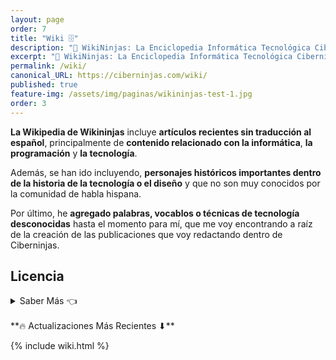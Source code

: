 ```yaml
---
layout: page
order: 7
title: "Wiki 🗄"
description: "🤯 WikiNinjas: La Enciclopedia Informática Tecnológica Ciberninjas actualizada creada por Ciberninjas"
excerpt: "🤯 WikiNinjas: La Enciclopedia Informática Tecnológica Ciberninjas actualizada creada por Ciberninjas"
permalink: /wiki/
canonical_URL: https://ciberninjas.com/wiki/
published: true
feature-img: /assets/img/paginas/wikininjas-test-1.jpg
order: 3
---
```


**La Wikipedia de Wikininjas** incluye **artículos recientes sin traducción al español**, principalmente de **contenido relacionado con la informática**, **la programación** y **la tecnología**.

Además, se han ido incluyendo, **personajes históricos importantes dentro de la historia de la tecnología o el diseño** y que no son muy conocidos por la comunidad de habla hispana.

Por último, he **agregado palabras, vocablos o técnicas de tecnología desconocidas** hasta el momento para mí, que me voy encontrando a raíz de la creación de las publicaciones que voy redactando dentro de Ciberninjas.
<!-- ## Artículos -->
<!-- [Ciborg](/wiki/ciborg) -->
<!-- ## Artículos Por Desarrollar - Ciborg -->
<!-- - [Ciborg](/wiki/ciborg) -->

## Licencia

<details>
<summary> Saber Más 👈</summary>
<br/>
<p>El contenido aquí creado está bajo Licencia Creative Commons 4.0, siendo sus propietarios intelectuales los autores de los artículos en la versión inglesa de la Wikipedia; y los propietarios de las imágenes los autores de las mismas.</p>
<p>Al tratarse este caso de una traducción, el contenido pasa a quedar bajo la misma licencia; teniendo que reconocer por lo tanto, a los autores de la versión inglesa como al autor de la versión en español: Pablo Álvarez Corredera a excepción de que en las entradas se específique lo contrario.</p>
<p>Las fuentes pueden encontrarse al pie de cada uno de los artículos o secciones que se irán generando.</p>
</details>
<br />
**🔥 Actualizaciones Más Recientes ⬇**

{% include wiki.html %}